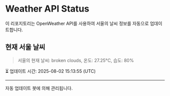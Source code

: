 
# Weather API Status

이 리포지토리는 OpenWeather API를 사용하여 서울의 날씨 정보를 자동으로 업데이트합니다.

## 현재 서울 날씨
> 서울의 현재 날씨: broken clouds, 온도: 27.25°C, 습도: 80%

⏳ 업데이트 시간: 2025-08-02 15:13:55 (UTC)

---
자동 업데이트 봇에 의해 관리됩니다.
